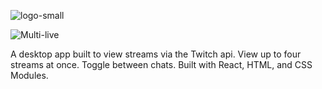 ![logo-small](https://user-images.githubusercontent.com/94200645/176054235-325a7bc0-f2eb-482d-91a0-c56773ad35a7.png)

![Multi-live](https://user-images.githubusercontent.com/94200645/176054187-41f59226-d66f-477a-af2d-5fce04dd6b11.png)

A desktop app built to view streams via the Twitch api. View up to four streams at once. Toggle between chats. Built with React, HTML, and CSS Modules.
